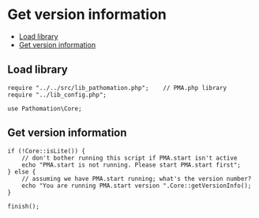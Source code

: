 # **Get version information**

- [Load library](#load-library)
- [Get version information](#get-version-information)


## Load library
```
require "../../src/lib_pathomation.php"; 	// PMA.php library
require "../lib_config.php";

use Pathomation\Core;
```


## Get version information
```
if (!Core::isLite()) {
	// don't bother running this script if PMA.start isn't active
	echo "PMA.start is not running. Please start PMA.start first";
} else {
	// assuming we have PMA.start running; what's the version number?
	echo "You are running PMA.start version ".Core::getVersionInfo();
}

finish();
```
